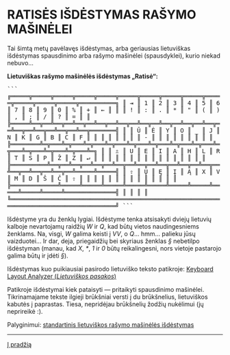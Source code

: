 
# RATISĖS IŠDĖSTYMAS RAŠYMO MAŠINĖLEI

Tai šimtą metų pavėlavęs išdėstymas, arba geriausias lietuviškas išdėstymas spausdinimo arba rašymo mašinėlei (spausdyklei), kurio niekad nebuvo...

__Lietuviškas rašymo mašinėlės išdėstymas „Ratisė“:__

<kbd>
 ```
╔═════╦═════╦═════╦═════╦═════╦═════╦═════╦═════╦═════╦═════╦═════╦═════╦═════╦══════════╗
║ ⇥   ║ 1   ║ 2   ║ 3   ║ 4   ║ 5   ║ 6   ║ 7   ║ 8   ║ 9   ║ 0   ║ %   ║ +   ║     ←    ║
║     ║ !   ║ :   ║ .   ║ *   ║ "   ║ (   ║ )   ║ ,   ║ ;   ║ /   ║ ?   ║ =   ║          ║
╠═════╩══╦══╩══╦══╩══╦══╩══╦══╩══╦══╩══╦══╩══╦══╩══╦══╩══╦══╩══╦══╩══╦══╩══╦══╩══╦═══════╣
║        ║ Ū   ║ Ė   ║ Y   ║ O   ║ _   ║ J   ║ N   ║ K   ║ G   ║ B   ║ C   ║ F   ║       ║
║        ║     ║     ║     ║     ║ -   ║     ║     ║     ║     ║     ║     ║     ║       ║
╠════════╩═╦═══╩═╦═══╩═╦═══╩═╦═══╩═╦═══╩═╦═══╩═╦═══╩═╦═══╩═╦═══╩═╦═══╩═╦═══╩═╦═══╩═╗     ║
║ ⇬        ║ U   ║ E   ║ I   ║ A   ║ H   ║ L   ║ R   ║ T   ║ S   ║ P   ║ Ž   ║ Z   ║  ↵  ║
║          ║     ║     ║     ║     ║     ║     ║     ║     ║     ║     ║     ║     ║     ║
╠══════════╩══╦══╩══╦══╩══╦══╩══╦══╩══╦══╩══╦══╩══╦══╩══╦══╩══╦══╩══╦══╩══╦══╩═════╩═════╣
║ ⇧           ║ Ų   ║ Ę   ║ Į   ║ Ą   ║ X   ║ V   ║ M   ║ D   ║ Š   ║ Č   ║ ⇧            ║
║             ║     ║     ║     ║     ║     ║     ║     ║     ║     ║     ║              ║
╠═════════════╩═════╩═════╩═════╩═════╩═════╩═════╩═════╩═════╩═════╩═════╩══════════════╣
║                                                                                        ║
║                                                                                        ║
╚════════════════════════════════════════════════════════════════════════════════════════╝
```
</kbd>
 
Išdėstyme yra du ženklų lygiai. Išdėstyme tenka atsisakyti dviejų lietuvių kalboje nevartojamų raidžių _W_ ir _Q_, kad būtų vietos naudingesniems ženklams. Na, visgi, _W_ galima keisti į _VV_, o _Q_... hmm... palieku jūsų vaizduotei... <!-- galima būtų lipdyti kablelį ant O --> Ir dar, deja, priegaidžių bei skyriaus ženklas _§_ nebetilpo išdėstyman (manau, kad _X_, _*_, _1_ ir _0_ būtų reikalingesni, nors vietoje pastarojo galima būtų ir įdėti _§_).

Išdėstymas kuo puikiausiai pasirodo lietuviško teksto patikroje: [Keyboard Layout Analyzer (_Lietuviškos pasakos_)](http://patorjk.com/keyboard-layout-analyzer/#/load/tSCG2h26)

Patikroje išdėstymai kiek pataisyti — pritaikyti spausdinimo mašinėlei. Tikrinamajame tekste ilgieji brūkšniai versti į du brūkšnelius, lietuviškos kabutės į paprastas. Tiesa, nepridėjau brūkšnelių žodžių nukėlimui (jų neprireikė :).

Palyginimui: [standartinis lietuviškos rašymo mašinėlės išdėstymas](https://albuck.github.io/lithuanian-keyboard-layouts/images/lt-spausdykle.svg)

-------------------------

[Į pradžią](../README.md)
